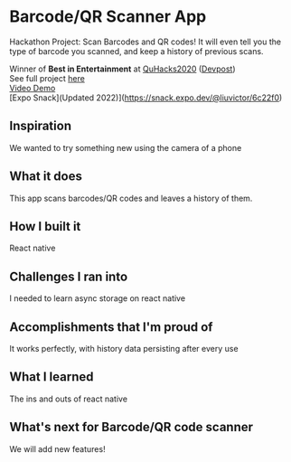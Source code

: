 # Barcode/QR Scanner App
Hackathon Project: Scan Barcodes and QR codes! It will even tell you the type of barcode you scanned, and keep a history of previous scans. 

Winner of **Best in Entertainment** at [QuHacks2020](https://quhacks.tech/) ([Devpost](https://quhacks2020.devpost.com/))  
See full project [here](https://devpost.com/software/barcode-qr-code-scanner)  
[Video Demo](https://youtu.be/fGIddomfrzs)  
[Expo Snack](Updated 2022)](https://snack.expo.dev/@liuvictor/6c22f0)

## Inspiration
We wanted to try something new using the camera of a phone
## What it does
This app scans barcodes/QR codes and leaves a history of them.
## How I built it
React native
## Challenges I ran into
I needed to learn async storage on react native
## Accomplishments that I'm proud of
It works perfectly, with history data persisting after every use
## What I learned
The ins and outs of react native
## What's next for Barcode/QR code scanner
We will add new features!
